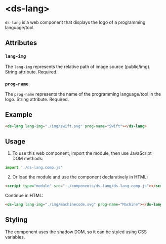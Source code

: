 # &lt;ds-lang&gt;

`ds-lang` is a web component that displays the logo of a programming language/tool.

## Attributes

### `lang-img`
The `lang-img` represents the relative path of image source (public/img). String attribute. Required.

### `prog-name`
The `prog-name` represents the name of the programming language/tool in the logo. String attribute. Required.

## Example

```html
<ds-lang lang-img="./img/swift.svg" prog-name="Swift"></ds-lang>
```

## Usage

1. To use this web component, import the module, then use JavaScript DOM methods:

```javascript
import './ds-lang.comp.js'
```

2. Or load the module and use the component declaratively in HTML:

```html
<script type="module" src="../components/ds-lang/ds-lang.comp.js"></script>
```

Continue in HTML:

```html
<ds-lang lang-img="./img/machinecode.svg" prog-name="Machine"></ds-lang>
```

## Styling
The component uses the shadow DOM, so it can be styled using CSS variables.